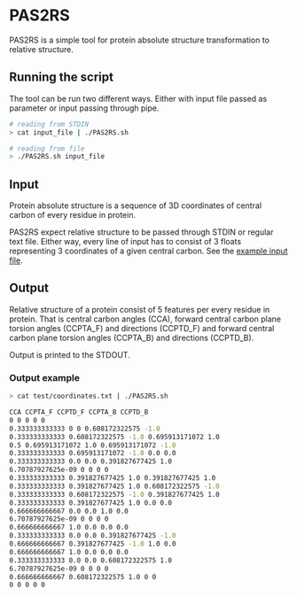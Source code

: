 # PAS2RS

PAS2RS is a simple tool for protein absolute structure transformation to relative structure.

## Running the script

The tool can be run two different ways. Either with input file passed as parameter or input passing through pipe.

```bash
# reading from STDIN
> cat input_file | ./PAS2RS.sh
```


```bash
# reading from file
> ./PAS2RS.sh input_file 
```

## Input

Protein absolute structure is a sequence of 3D coordinates of central carbon of every residue in protein.

PAS2RS expect relative structure to be passed through STDIN or regular text file.
Either way, every line of input has to consist of 3 floats representing 3 coordinates of a given central carbon.
See the [example input file](https://github.com/michalfilippi/PAS2RS/blob/master/test/coordinates.txt).

## Output

Relative structure of a protein consist of 5 features per every residue in protein.
That is central carbon angles (CCA), forward central carbon plane torsion angles (CCPTA_F) and directions (CCPTD_F) and forward central carbon plane torsion angles (CCPTA_B) and directions (CCPTD_B). 

Output is printed to the STDOUT. 

### Output example

```bash
> cat test/coordinates.txt | ./PAS2RS.sh

CCA CCPTA_F CCPTD_F CCPTA_B CCPTD_B
0 0 0 0 0
0.333333333333 0 0 0.608172322575 -1.0
0.333333333333 0.608172322575 -1.0 0.695913171072 1.0
0.5 0.695913171072 1.0 0.695913171072 -1.0
0.333333333333 0.695913171072 -1.0 0.0 0.0
0.333333333333 0.0 0.0 0.391827677425 1.0
6.70787927625e-09 0 0 0 0
0.333333333333 0.391827677425 1.0 0.391827677425 1.0
0.333333333333 0.391827677425 1.0 0.608172322575 -1.0
0.333333333333 0.608172322575 -1.0 0.391827677425 1.0
0.333333333333 0.391827677425 1.0 0.0 0.0
0.666666666667 0.0 0.0 1.0 0.0
6.70787927625e-09 0 0 0 0
0.666666666667 1.0 0.0 0.0 0.0
0.333333333333 0.0 0.0 0.391827677425 -1.0
0.666666666667 0.391827677425 -1.0 1.0 0.0
0.666666666667 1.0 0.0 0.0 0.0
0.333333333333 0.0 0.0 0.608172322575 1.0
6.70787927625e-09 0 0 0 0
0.666666666667 0.608172322575 1.0 0 0
0 0 0 0 0

```

